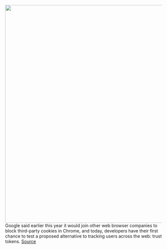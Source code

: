 <img src='https://cdn.vox-cdn.com/thumbor/-uw2k4yR9vTBCYi9VxRGi9HDpBU=/0x0:2040x1360/1200x800/filters:focal(857x517:1183x843)/cdn.vox-cdn.com/uploads/chorus_image/image/67140886/acastro_180427_1777_0001.0.jpg' width='700px' /><br/>
Google said earlier this year it would join other web browser companies to block third-party cookies in Chrome, and today, developers have their first chance to test a proposed alternative to tracking users across the web: trust tokens.
<a href='https://www.theverge.com/2020/7/31/21349538/google-changes-ads-data-cookies-privacy'> Source <a/>